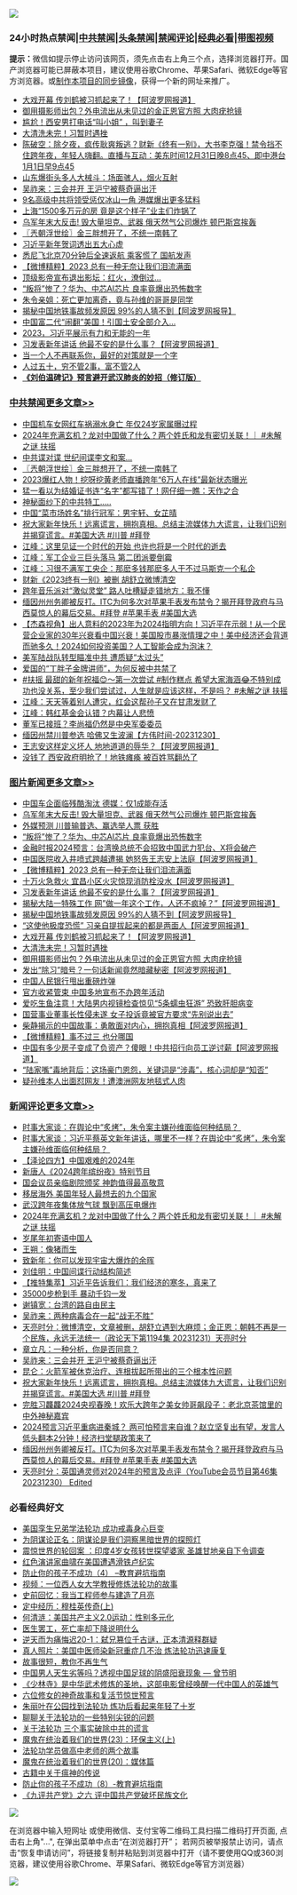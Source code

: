 ![](https://raw.githubusercontent.com/jsvpn/jsproxy/dev/64photo/fqnews-qr.jpg)

<div id="tt">
<h3>24小时热点禁闻|<a href="#%E4%B8%AD%E5%85%B1%E7%A6%81%E9%97%BB%E6%9B%B4%E5%A4%9A%E6%96%87%E7%AB%A0">中共禁闻</a>|<a href="#%E5%9B%BE%E7%89%87%E6%96%B0%E9%97%BB%E6%9B%B4%E5%A4%9A%E6%96%87%E7%AB%A0">头条禁闻</a>|<a href="#%E6%96%B0%E9%97%BB%E8%AF%84%E8%AE%BA%E6%9B%B4%E5%A4%9A%E6%96%87%E7%AB%A0">禁闻评论|<a href="#%E5%BF%85%E7%9C%8B%E7%BB%8F%E5%85%B8%E5%A5%BD%E6%96%87">经典必看</a>|<a href="https://fan1.xyz/3" target="_blank">带图视频</a></h3>
<div><b>提示：</b>微信如提示停止访问该网页，须先点击右上角三个点，选择浏览器打开。国产浏览器可能已屏蔽本项目，建议使用谷歌Chrome、苹果Safari、微软Edge等官方浏览器。或<a href="%E5%88%B6%E4%BD%9Cgit%E7%A6%81%E9%97%BB%E9%95%9C%E5%83%8F.md">制作本项目的同步镜像</a>，获得一个新的网址来推广。</div>
<ul>

<li><a href="/topimagenews/20240101/1981696.md">大戏开幕 传刘鹤被习抓起来了！【阿波罗网报道】</a></li>
<li><a href="/topimagenews/20240101/1981668.md">御用摄影师出包？外电流出从未见过的金正恩官方照 大肉疣抢镜</a></li>
<li><a href="/cnnews/20240101/1981670.md">尴尬！西安男打电话“叫小姐” ，叫到妻子</a></li>
<li><a href="/topimagenews/20240101/1981683.md">大清洗未完！习暂时遇挫</a></li>
<li><a href="/sohnews/20240101/1981678.md">陈破空：除夕夜，疯传耿爽叛逃？财新《终有一别》，大书李克强！禁令挡不住跨年夜，年轻人嗨翻。直播与互动：美东时间12月31日晚8点45、即中港台1月1日早9点45</a></li>
<li><a href="/cnnews/20240101/1981673.md">山东爆街头多人大械斗：场面骇人，烟火互射</a></li>
<li><a href="/comments/20240101/1981736.md">吴祚来：三会并开 王沪宁被蔡奇逼出汗</a></li>
<li><a href="/baitai/20240101/1981896.md">9名高级中共将领受惩仅冰山一角 港媒爆出更多猛料</a></li>
<li><a href="/cnnews/20240101/1981717.md">上海“1500多万元的房 竟是这个样子”业主们炸锅了</a></li>
<li><a href="/topimagenews/20240101/1981858.md">乌军年末大反击! 毁大量坦克、武器 俄天然气公司爆炸 顿巴斯宫挨轰</a></li>
<li><a href="/cbnews/20240101/1981799.md">〖兲朝浮世绘〗金三胖想开了，不统一南韩了</a></li>
<li><a href="/ccpdope/20240101/1981836.md">习近平新年贺词透出五大心虚</a></li>
<li><a href="/worldnews/20240101/1981810.md">悉尼飞北京70分钟后全速返航 乘客慌了 国航发声</a></li>
<li><a href="/topimagenews/20240101/1981778.md">【微博精粹】2023 总有一种无奈让我们泪流满面</a></li>
<li><a href="/yule/20240101/1981676.md">顶级影帝宣布退出影坛：红火，潦倒过…</a></li>
<li><a href="/topimagenews/20240101/1981818.md">“叛将”惨了？华为、中芯AI芯片 良率竟爆出恐怖数字</a></li>
<li><a href="/cnnews/20240101/1981812.md">朱令亲姐：死亡更加离奇，竟与孙维的哥哥是同学</a></li>
<li><a href="/topimagenews/20240101/1981760.md">揭秘中国地铁事故频发原因 99%的人猜不到【阿波罗网报导】</a></li>
<li><a href="/cnnews/20240101/1981783.md">中国富二代“闹翻”美国！引国土安全部介入…</a></li>
<li><a href="/headline/20240101/1981643.md">2023，习近平展示有力和无能的一年</a></li>
<li><a href="/topimagenews/20240101/1981769.md">习发表新年讲话 他最不安的是什么事？【阿波罗网报道】</a></li>
<li><a href="/lifebaike/20240101/1981811.md">当一个人不再联系你，最好的对策就是一个字</a></li>
<li><a href="/lifebaike/20240101/1981843.md">人过五十，穷不管2事，富不管2人</a></li>
<li><b><a href="/comments/20200207/1272816.md" target="_blank">《刘伯温碑记》预言避开武汉肺炎的妙招（修订版）</a></b></li>
</ul>
</div>

<div class="catlist">
<h3><a href="/cbnews/" target="_blank">中共禁闻</a><span><a href="/cbnews/" target="_blank" rel="nofollow">更多文章>></a></span></h3>
<ul>
<li><a href="/cbnews/20240102/1981974.md" target="_blank">中国机车女网红车祸溺水身亡 年仅24岁家属曝过程</a></li>
<li><a href="/comments/20240101/1981901.md" target="_blank">2024年充满玄机？龙对中国做了什么？两个姓氏和龙有密切关联！｜ #未解之谜 扶摇</a></li>
<li><a href="/cbnews/20240101/1981808.md" target="_blank">中共谍对谍 世纪间谍李文和案&#8230;</a></li>
<li><a href="/cbnews/20240101/1981799.md" target="_blank">〖兲朝浮世绘〗金三胖想开了，不统一南韩了</a></li>
<li><a href="/cbnews/20240101/1981763.md" target="_blank">2023爆红人物！挖呀挖黄老师直播跨年“6万人在线”最新状态曝光</a></li>
<li><a href="/cbnews/20240101/1981762.md" target="_blank">猛一看以为结婚证书连“名字”都写错了！网仔细一瞧：天作之合</a></li>
<li><a href="/cbnews/20240101/1981729.md" target="_blank">神秘面纱下的中共特工&#8230;..</a></li>
<li><a href="/cbnews/20240101/1981728.md" target="_blank">中国“菜市场姓名”排行冠军：男宇轩、女芷晴</a></li>
<li><a href="/comments/20240101/1981726.md" target="_blank">祝大家新年快乐！远离谎言，拥抱真相。总结主流媒体九大谎言，让我们识别并揭穿谎言。#美国大选 #川普 #拜登</a></li>
<li><a href="/cbnews/20240101/1981702.md" target="_blank">江峰：这里见证一个时代的开始 也许也将是一个时代的逝去</a></li>
<li><a href="/cbnews/20240101/1981701.md" target="_blank">江峰：军工企业三巨头落马 第二团派要倒霉</a></li>
<li><a href="/cbnews/20240101/1981681.md" target="_blank">江峰：习很不满军工央企：那麽多钱那麽多人干不过马斯克一个私企</a></li>
<li><a href="/cbnews/20231231/1981604.md" target="_blank">财新《2023终有一别》被删 胡舒立微博清空</a></li>
<li><a href="/cbnews/20231231/1981502.md" target="_blank">跨年音乐派对“激似灵堂” 路人吐槽疑走错地方：我不懂</a></li>
<li><a href="/comments/20231231/1981475.md" target="_blank">缅因州州务卿被反打。ITC为何多次对苹果手表发布禁令？揭开拜登政府与马西莫惊人的幕后交易。#拜登 #苹果手表 #美国大选</a></li>
<li><a href="/comments/20231231/1981431.md" target="_blank">【杰森视角】出人意料的2023年为2024指明方向！习近平在示弱！从一个民营企业家的30年兴衰看中国兴衰！美国股市暴涨情理之中！美中经济还会背道而驰多久！2024如何投资美国？人工智能会成为泡沫？</a></li>
<li><a href="/cbnews/20231231/1981430.md" target="_blank">美军陆战队转型瞄准中共 遭质疑“太过头”</a></li>
<li><a href="/cbnews/20231231/1981429.md" target="_blank">爱国的“丁胖子金牌讲师”，为何反被中共禁了</a></li>
<li><a href="/comments/20231231/1981425.md" target="_blank">#扶摇 最甜的新年祝福😊～第一次尝试 #制作糕点  希望大家海涵😂不特别成功也没关系，至少我们尝试过，人生就是应该这样，不是吗？ #未解之谜 扶摇</a></li>
<li><a href="/cbnews/20231231/1981423.md" target="_blank">江峰：天天等着别人遭灾，红会这帮孙子又在甘肃发财了</a></li>
<li><a href="/cbnews/20231231/1981386.md" target="_blank">江峰：韩红基金会认错？内幕让人悲愤</a></li>
<li><a href="/cbnews/20231231/1981346.md" target="_blank">董军已接班？李尚福仍然是中央军委委员</a></li>
<li><a href="/comments/20231231/1981344.md" target="_blank">缅因州禁川普参选 哈佛又生波澜【方伟时间-20231230】</a></li>
<li><a href="/cbnews/20231231/1981338.md" target="_blank">王志安这样定义坏人 地地道道的辱华？【阿波罗网报道】</a></li>
<li><a href="/cbnews/20231231/1981319.md" target="_blank">没钱了 西安政府明抢了！地铁瘫痪 被百姓骂翻怂了</a></li>

</ul>
</div>
<div class="catlist">
<h3><a href="/topimagenews/" target="_blank">图片新闻</a><span><a href="/topimagenews/" target="_blank" rel="nofollow">更多文章>></a></span></h3>
<ul>
<li><a href="/topimagenews/20240102/1981973.md" target="_blank">中国车企面临残酷淘汰 德媒：仅1成能存活</a></li>
<li><a href="/topimagenews/20240101/1981858.md" target="_blank">乌军年末大反击! 毁大量坦克、武器 俄天然气公司爆炸 顿巴斯宫挨轰</a></li>
<li><a href="/topimagenews/20240101/1981819.md" target="_blank">外媒预测 川普输普选、赢选举人票 获胜</a></li>
<li><a href="/topimagenews/20240101/1981818.md" target="_blank">“叛将”惨了？华为、中芯AI芯片 良率竟爆出恐怖数字</a></li>
<li><a href="/topimagenews/20240101/1981817.md" target="_blank">金融时报2024预言：台湾换总统不会招致中国武力犯台、X将会破产</a></li>
<li><a href="/topimagenews/20240101/1981779.md" target="_blank">中国医院收入井喷式跨越遭揭 她怒告王志安上法庭【阿波罗网报道】</a></li>
<li><a href="/topimagenews/20240101/1981778.md" target="_blank">【微博精粹】2023 总有一种无奈让我们泪流满面</a></li>
<li><a href="/topimagenews/20240101/1981770.md" target="_blank">十万火急救火 宜昌小区火灾惊现消防栓没水【阿波罗网报道】</a></li>
<li><a href="/topimagenews/20240101/1981769.md" target="_blank">习发表新年讲话 他最不安的是什么事？【阿波罗网报道】</a></li>
<li><a href="/topimagenews/20240101/1981761.md" target="_blank">揭秘大陆一特殊工作 网&#8221;做一年这个工作，人还不疯掉？&#8221;【阿波罗网报道】</a></li>
<li><a href="/topimagenews/20240101/1981760.md" target="_blank">揭秘中国地铁事故频发原因 99%的人猜不到【阿波罗网报导】</a></li>
<li><a href="/topimagenews/20240101/1981749.md" target="_blank">“这使他极度恐慌” 习亲自提拔起来的都是两面人【阿波罗网报道】</a></li>
<li><a href="/topimagenews/20240101/1981696.md" target="_blank">大戏开幕 传刘鹤被习抓起来了！【阿波罗网报道】</a></li>
<li><a href="/topimagenews/20240101/1981683.md" target="_blank">大清洗未完！习暂时遇挫</a></li>
<li><a href="/topimagenews/20240101/1981668.md" target="_blank">御用摄影师出包？外电流出从未见过的金正恩官方照 大肉疣抢镜</a></li>
<li><a href="/topimagenews/20240101/1981606.md" target="_blank">发出“除习”暗号？一句话新闻竟然暗藏秘密【阿波罗网报道】</a></li>
<li><a href="/topimagenews/20231231/1981534.md" target="_blank">中国人民银行甩出重磅炸弹</a></li>
<li><a href="/topimagenews/20231231/1981522.md" target="_blank">官方收紧管束 中国多地宣布不办跨年活动</a></li>
<li><a href="/topimagenews/20231231/1981498.md" target="_blank">爱吃生鱼注意！大陆男内视镜检查惊见“5条蠕虫狂游” 恐致肝胆病变</a></li>
<li><a href="/topimagenews/20231231/1981497.md" target="_blank">国营事业董事长性侵未遂 女子投诉竟被官方要求“先别说出去”</a></li>
<li><a href="/topimagenews/20231231/1981496.md" target="_blank">柴静揭示的中国故事：勇敢面对内心，拥抱真相【阿波罗网报道】</a></li>
<li><a href="/topimagenews/20231231/1981451.md" target="_blank">【微博精粹】事不过三 也分哪国</a></li>
<li><a href="/topimagenews/20231231/1981402.md" target="_blank">中国有多少房子变成了负资产？傻眼！中共招行向员工逆讨薪【阿波罗网报道】</a></li>
<li><a href="/topimagenews/20231231/1981401.md" target="_blank">“陆家嘴”毒地背后：这场豪门恩怨，关键词是“涉毒”，核心词却是“知否”</a></li>
<li><a href="/topimagenews/20231231/1981400.md" target="_blank">疑孙维本人出面怼网友！遭澳洲网友地毯式人肉</a></li>

</ul>
</div>
<div class="catlist">
<h3><a href="/comments/" target="_blank">新闻评论</a><span><a href="/comments/" target="_blank" rel="nofollow">更多文章>></a></span></h3>
<ul>
<li><a href="/comments/20240102/1981957.md" target="_blank">时事大家谈：在舆论中“炙烤”，朱令案主嫌孙维面临何种结局？&#160;</a></li>
<li><a href="/comments/20240101/1981917.md" target="_blank">时事大家谈：习近平蔡英文新年讲话，哪里不一样？在舆论中“炙烤”，朱令案主嫌孙维面临何种结局？&#160;</a></li>
<li><a href="/comments/20240101/1981913.md" target="_blank">【泽论四方】中国艰难的2024年</a></li>
<li><a href="/comments/20240101/1981912.md" target="_blank">新唐人《2024跨年缤纷夜》特别节目</a></li>
<li><a href="/comments/20240101/1981910.md" target="_blank">国会议员亲临剧院颁奖 神韵值得最高敬意</a></li>
<li><a href="/comments/20240101/1981909.md" target="_blank">移居海外 美国年轻人最想去的九个国家</a></li>
<li><a href="/comments/20240101/1981908.md" target="_blank">武汉跨年夜集体放气球 飘到高压电爆炸</a></li>
<li><a href="/comments/20240101/1981901.md" target="_blank">2024年充满玄机？龙对中国做了什么？两个姓氏和龙有密切关联！｜ #未解之谜 扶摇</a></li>
<li><a href="/comments/20240101/1981820.md" target="_blank">岁尾年初寄语中国人</a></li>
<li><a href="/comments/20240101/1981791.md" target="_blank">王朔：像猪而生</a></li>
<li><a href="/comments/20240101/1981790.md" target="_blank">致新年：你可以发现宇宙大爆炸的余晖</a></li>
<li><a href="/comments/20240101/1981781.md" target="_blank">刘佳明：中国间谍行动结构简述</a></li>
<li><a href="/comments/20240101/1981780.md" target="_blank">【推特集萃】习近平告诉我们：我们经济的寒冬，真来了</a></li>
<li><a href="/comments/20240101/1981765.md" target="_blank">35000步枪到手 暴动千钧一发</a></li>
<li><a href="/comments/20240101/1981751.md" target="_blank">谢镇宽：台湾的路自由民主</a></li>
<li><a href="/comments/20240101/1981750.md" target="_blank">吴祚来：两种病毒合在一起“战无不胜”</a></li>
<li><a href="/comments/20240101/1981748.md" target="_blank">天亮时分：微博清空，文章被删，胡舒立遇到大麻烦；金正恩：朝韩不再是一个民族，永远无法统一（政论天下第1194集 20231231）天亮时分</a></li>
<li><a href="/comments/20240101/1981737.md" target="_blank">章立凡：一种分析，你是否同意？</a></li>
<li><a href="/comments/20240101/1981736.md" target="_blank">吴祚来：三会并开 王沪宁被蔡奇逼出汗</a></li>
<li><a href="/comments/20240101/1981735.md" target="_blank">昆仑：火箭军被休克治疗、连根拔起所带出的三个根本性问题</a></li>
<li><a href="/comments/20240101/1981726.md" target="_blank">祝大家新年快乐！远离谎言，拥抱真相。总结主流媒体九大谎言，让我们识别并揭穿谎言。#美国大选 #川普 #拜登</a></li>
<li><a href="/comments/20240101/1981705.md" target="_blank">完胜习龘龘2024央视春晚！欢乐大跨年之美女帅哥飙段子：老北京茶馆里的中外神秘嘉宾</a></li>
<li><a href="/comments/20231231/1981479.md" target="_blank">2024预言习近平重病进秦城？ 两可怕预言来自谁？赵立坚复出有望，发言人低头翻本2分钟！经济扫堂腿政策来了</a></li>
<li><a href="/comments/20231231/1981475.md" target="_blank">缅因州州务卿被反打。ITC为何多次对苹果手表发布禁令？揭开拜登政府与马西莫惊人的幕后交易。#拜登 #苹果手表 #美国大选</a></li>
<li><a href="/comments/20231231/1981474.md" target="_blank">天亮时分：英国通灵师对2024年的预言及点评（YouTube会员节目第46集 20231230） Edited</a></li>

</ul>
</div>

<div class="catlist">
<h3>必看经典好文</h3>
<ul>
<li><a href="/comments/20210509/1542373.md" target="_blank">美国孪生兄弟学法轮功 成功戒毒身心巨变</a></li>
<li><a href="/comments/20201031/1423298.md" target="_blank">为阴谋论正名：阴谋论是我们洞察黑暗世界的探照灯</a></li>
<li><a href="/comments/20210307/1499941.md" target="_blank">震惊世界的轮回案 ：印度4岁女孩转世探望婆家 圣雄甘地亲自下令调查</a></li>
<li><a href="/lishi/20140517/664349.md" target="_blank">红色演讲家曲啸在美国遭遇滑铁卢纪实</a></li>
<li><a href="/comments/20230918/1935212.md" target="_blank">防止你的孩子不成功（4） &#8211;教育避坑指南</a></li>
<li><a href="/comments/20220529/1739017.md" target="_blank">视频：一位西人女大学教授修炼法轮功的故事</a></li>
<li><a href="/aomi/history/20141104/323033.md" target="_blank">史前回忆：我当工程师参与建造了月亮</a></li>
<li><a href="/tculture/xiulian/20151104/467495.md" target="_blank">定中经历：穆桂英传奇(上)</a></li>
<li><a href="/comments/20230919/1935723.md" target="_blank">何清涟：美国共产主义2.0运动：性别多元化</a></li>
<li><a href="/sohnews/20150904/445868.md" target="_blank">医生罢工，死亡率却下降说明什么</a></li>
<li><a href="/tculture/20190304/1091076.md" target="_blank">逆天而为痛悔迟20-1：弑兄篡位千古谜，正本清源释群疑</a></li>
<li><a href="/comments/20210215/1487728.md" target="_blank">真人照片：美国中医师染新冠重症几不治 炼法轮功迅速康复</a></li>
<li><a href="/funmedia/20210802/1598610.md" target="_blank">故事很短，教你不再生气</a></li>
<li><a href="/comments/20220208/1689146.md" target="_blank">中国男人天生劣等吗？透视中国足球的阴盛阳衰现象 — 曾节明</a></li>
<li><a href="/comments/20201013/1412612.md" target="_blank">《少林寺》是中华武术修炼的圣地，这部电影曾经唤醒一代中国人的英雄气</a></li>
<li><a href="/tculture/20130420/118886.md" target="_blank">六位修女的神奇故事和复活节惊世预言</a></li>
<li><a href="/comments/20210720/1488271.md" target="_blank">朱丽叶在公园找到法轮功 炼功后看起来年轻了十岁</a></li>
<li><a href="/comments/20190417/1114875.md" target="_blank">聊聊关于法轮功的一些特别尖锐的问题</a></li>
<li><a href="/cbnews/20200703/1354907.md" target="_blank">关于法轮功 三个事实破除中共的谎言</a></li>
<li><a href="/ssgc/20180904/993719.md" target="_blank">魔鬼在统治着我们的世界(23)：环保主义(上)</a></li>
<li><a href="/comments/20200629/1352533.md" target="_blank">法轮功学员做高中老师的两个故事</a></li>
<li><a href="/comments/20180725/976787.md" target="_blank">魔鬼在统治着我们的世界(20)：媒体篇</a></li>
<li><a href="/ccpdope/20200531/1337409.md" target="_blank">古籍中关于瘟神的传说</a></li>
<li><a href="/comments/20230923/1937654.md" target="_blank">防止你的孩子不成功（8）-教育避坑指南</a></li>
<li><a href="/bookonline/20131116/201050.md" target="_blank">《九评共产党》之六 评中国共产党破坏民族文化</a></li>

</ul>
</div>

![](https://raw.githubusercontent.com/jsvpn/jsproxy/dev/64photo/fqnews-qr.jpg)

在浏览器中输入短网址 或使用微信、支付宝等二维码工具扫描二维码打开页面, 点击右上角"...", 在弹出菜单中点击“在浏览器打开”； 若网页被举报禁止访问，请点击“恢复申请访问”，将链接复制并粘贴到浏览器中打开（请不要使用QQ或360浏览器，建议使用谷歌Chrome、苹果Safari、微软Edge等官方浏览器）

![](https://raw.githubusercontent.com/jsvpn/jsproxy/dev/64photo/wx.jpg)